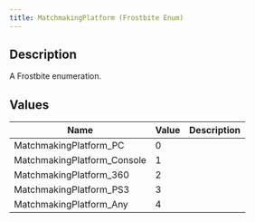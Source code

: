 ```yaml
---
title: MatchmakingPlatform (Frostbite Enum)
---
```

## Description

A Frostbite enumeration.

## Values

| Name                         | Value | Description |
| ---------------------------- | ----- | ----------- |
| MatchmakingPlatform\_PC      | 0     |             |
| MatchmakingPlatform\_Console | 1     |             |
| MatchmakingPlatform\_360     | 2     |             |
| MatchmakingPlatform\_PS3     | 3     |             |
| MatchmakingPlatform\_Any     | 4     |             |
